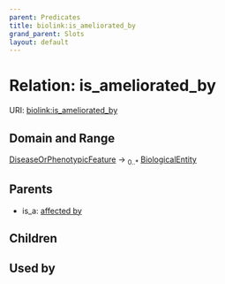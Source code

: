 ```yaml
---
parent: Predicates
title: biolink:is_ameliorated_by
grand_parent: Slots
layout: default
---
```


# Relation: is_ameliorated_by




URI: [biolink:is_ameliorated_by](https://w3id.org/biolink/vocab/is_ameliorated_by)

## Domain and Range

[DiseaseOrPhenotypicFeature](DiseaseOrPhenotypicFeature.md) ->  <sub>0..\*</sub> [BiologicalEntity](BiologicalEntity.md)

## Parents

 *  is_a: [affected by](affected_by.md)

## Children


## Used by

